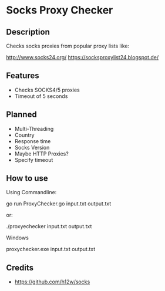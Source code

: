 # Socks Proxy Checker

## Description

Checks socks proxies from popular proxy lists like:

http://www.socks24.org/
https://socksproxylist24.blogspot.de/

## Features

* Checks SOCKS4/5 proxies
* Timeout of 5 seconds

## Planned

* Multi-Threading
* Country
* Response time
* Socks Version
* Maybe HTTP Proxies?
* Specify timeout

## How to use

Using Commandline:

go run ProxyChecker.go input.txt output.txt

or: 

./proxyechecker input.txt output.txt

Windows

proxychecker.exe input.txt output.txt

## Credits

* https://github.com/h12w/socks
